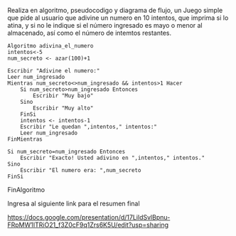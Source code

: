 Realiza en algoritmo, pseudocodigo y diagrama de flujo, un Juego simple que pide al usuario que adivine un numero en 10 intentos, que imprima si lo atina, y si no le indique si el número ingresado es mayo o menor al almacenado, así como el número de intemtos restantes.

    Algoritmo adivina_el_numero
    intentos<-5
    num_secreto <- azar(100)+1
    
    Escribir "Adivine el numero:"
    Leer num_ingresado
    Mientras num_secreto<>num_ingresado && intentos>1 Hacer
        Si num_secreto>num_ingresado Entonces
            Escribir "Muy bajo"
        Sino 
            Escribir "Muy alto"
        FinSi
        intentos <- intentos-1
        Escribir "Le quedan ",intentos," intentos:"
        Leer num_ingresado
    FinMientras
    
    Si num_secreto=num_ingresado Entonces
        Escribir "Exacto! Usted adivino en ",intentos," intentos."
    Sino
        Escribir "El numero era: ",num_secreto
    FinSi
FinAlgoritmo

Ingresa al siguiente link para el resumen final

https://docs.google.com/presentation/d/17LildSvlBpnu-FRpMW1ITRiO21_f3Z0cF9q1Zrs6K5U/edit?usp=sharing
